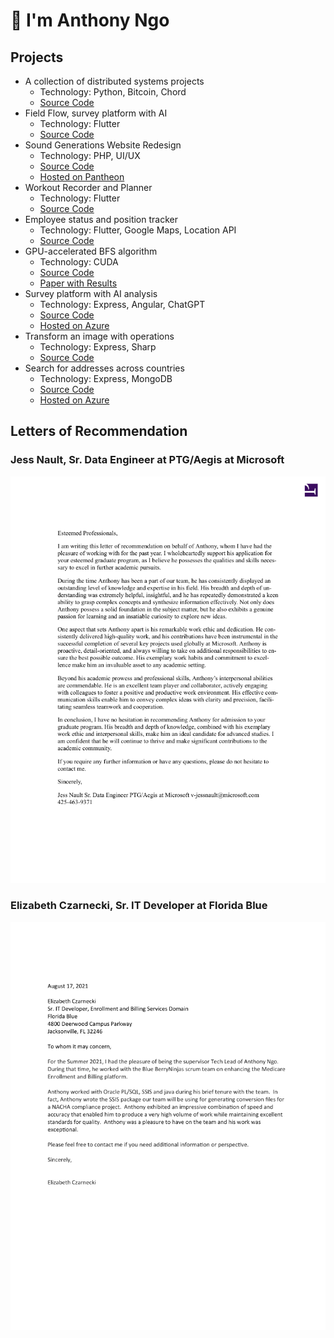 # 👋 I'm Anthony Ngo

## Projects

- A collection of distributed systems projects
  - Technology: Python, Bitcoin, Chord
  - [Source Code](https://github.com/ngoantho/Distributed-Systems)
- Field Flow, survey platform with AI
  - Technology: Flutter
  - [Source Code](https://github.com/SU-MobileSoftwareDev-Group10/FieldFlow)
- Sound Generations Website Redesign
  - Technology: PHP, UI/UX
  - [Source Code](https://github.com/Sound-Generations-Capstone/wp-dev-env)
  - [Hosted on Pantheon](https://v-sg-capstone.pantheonsite.io)
- Workout Recorder and Planner
  - Technology: Flutter
  - [Source Code](https://github.com/ngoantho/flutter-workout-app)
- Employee status and position tracker
  - Technology: Flutter, Google Maps, Location API
  - [Source Code](https://github.com/SU-MobileSoftwareDev-Group10/FieldFlow)
- GPU-accelerated BFS algorithm
  - Technology: CUDA
  - [Source Code](https://github.com/ngoantho/cs5990_on-gpu_async_bfs)
  - [Paper with Results](https://www.overleaf.com/read/nndfvmttjpxp#a2c456)
- Survey platform with AI analysis
  - Technology: Express, Angular, ChatGPT
  - [Source Code](https://github.com/ngoantho/SurveySage)
  - [Hosted on Azure](https://surveysage.azurewebsites.net)
- Transform an image with operations
  - Technology: Express, Sharp
  - [Source Code](https://github.com/ngoantho/image-processor)
- Search for addresses across countries
  - Technology: Express, MongoDB
  - [Source Code](https://github.com/ngoantho/cs5200-address-searcher)
  - [Hosted on Azure](https://address-searcher.azurewebsites.net)

## Letters of Recommendation

### Jess Nault, Sr. Data Engineer at PTG/Aegis at Microsoft

![People Tech Group LoR](<LOR/People Tech Group LoR.png>)

### Elizabeth Czarnecki, Sr. IT Developer at Florida Blue

![Florida Blue LoR](<LOR/Florida Blue LoR.png>)
